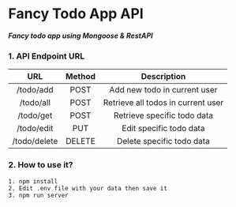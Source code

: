 # Fancy Todo App API

**_Fancy todo app using Mongoose & RestAPI_**

### 1. API Endpoint URL

| URL | Method |Description |
|:---:|:------:|:----------:|
| /todo/add | POST | Add new todo in current user |
| /todo/all | POST | Retrieve all todos in current user |
| /todo/get | POST | Retrieve specific todo data |
| /todo/edit | PUT | Edit specific todo data |
| /todo/delete | DELETE | Delete specific todo data |

### 2. How to use it?

```
1. npm install
2. Edit .env file with your data then save it
3. npm run server
```
